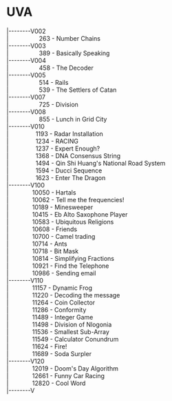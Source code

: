 # UVA
|--------V002  
|&nbsp;&nbsp;&nbsp;&nbsp;&nbsp;&nbsp;&nbsp;&nbsp;&nbsp;&nbsp;&nbsp;&nbsp;&nbsp;&nbsp;&nbsp;&nbsp;&nbsp;&nbsp;263 - Number Chains  
|--------V003  
|&nbsp;&nbsp;&nbsp;&nbsp;&nbsp;&nbsp;&nbsp;&nbsp;&nbsp;&nbsp;&nbsp;&nbsp;&nbsp;&nbsp;&nbsp;&nbsp;&nbsp;&nbsp;389 - Basically Speaking  
|--------V004  
|&nbsp;&nbsp;&nbsp;&nbsp;&nbsp;&nbsp;&nbsp;&nbsp;&nbsp;&nbsp;&nbsp;&nbsp;&nbsp;&nbsp;&nbsp;&nbsp;&nbsp;&nbsp;458 - The Decoder   
|--------V005  
|&nbsp;&nbsp;&nbsp;&nbsp;&nbsp;&nbsp;&nbsp;&nbsp;&nbsp;&nbsp;&nbsp;&nbsp;&nbsp;&nbsp;&nbsp;&nbsp;&nbsp;&nbsp;514 - Rails  
|&nbsp;&nbsp;&nbsp;&nbsp;&nbsp;&nbsp;&nbsp;&nbsp;&nbsp;&nbsp;&nbsp;&nbsp;&nbsp;&nbsp;&nbsp;&nbsp;&nbsp;&nbsp;539 - The Settlers of Catan  
|--------V007  
|&nbsp;&nbsp;&nbsp;&nbsp;&nbsp;&nbsp;&nbsp;&nbsp;&nbsp;&nbsp;&nbsp;&nbsp;&nbsp;&nbsp;&nbsp;&nbsp;&nbsp;&nbsp;725 - Division  
|--------V008  
|&nbsp;&nbsp;&nbsp;&nbsp;&nbsp;&nbsp;&nbsp;&nbsp;&nbsp;&nbsp;&nbsp;&nbsp;&nbsp;&nbsp;&nbsp;&nbsp;&nbsp;&nbsp;855 - Lunch in Grid 
City  
|--------V010  
|&nbsp;&nbsp;&nbsp;&nbsp;&nbsp;&nbsp;&nbsp;&nbsp;&nbsp;&nbsp;&nbsp;&nbsp;&nbsp;&nbsp;&nbsp;&nbsp;1193 - Radar Installation  
|&nbsp;&nbsp;&nbsp;&nbsp;&nbsp;&nbsp;&nbsp;&nbsp;&nbsp;&nbsp;&nbsp;&nbsp;&nbsp;&nbsp;&nbsp;&nbsp;1234 - RACING  
|&nbsp;&nbsp;&nbsp;&nbsp;&nbsp;&nbsp;&nbsp;&nbsp;&nbsp;&nbsp;&nbsp;&nbsp;&nbsp;&nbsp;&nbsp;&nbsp;1237 - Expert Enough?  
|&nbsp;&nbsp;&nbsp;&nbsp;&nbsp;&nbsp;&nbsp;&nbsp;&nbsp;&nbsp;&nbsp;&nbsp;&nbsp;&nbsp;&nbsp;&nbsp;1368 - DNA Consensus String  
|&nbsp;&nbsp;&nbsp;&nbsp;&nbsp;&nbsp;&nbsp;&nbsp;&nbsp;&nbsp;&nbsp;&nbsp;&nbsp;&nbsp;&nbsp;&nbsp;1494 - Qin Shi Huang's National Road System  
|&nbsp;&nbsp;&nbsp;&nbsp;&nbsp;&nbsp;&nbsp;&nbsp;&nbsp;&nbsp;&nbsp;&nbsp;&nbsp;&nbsp;&nbsp;&nbsp;1594 - Ducci Sequence  
|&nbsp;&nbsp;&nbsp;&nbsp;&nbsp;&nbsp;&nbsp;&nbsp;&nbsp;&nbsp;&nbsp;&nbsp;&nbsp;&nbsp;&nbsp;&nbsp;1623 - Enter The Dragon  
|--------V100  
|&nbsp;&nbsp;&nbsp;&nbsp;&nbsp;&nbsp;&nbsp;&nbsp;&nbsp;&nbsp;&nbsp;&nbsp;&nbsp;&nbsp;10050 - Hartals  
|&nbsp;&nbsp;&nbsp;&nbsp;&nbsp;&nbsp;&nbsp;&nbsp;&nbsp;&nbsp;&nbsp;&nbsp;&nbsp;&nbsp;10062 - Tell me the frequencies!  
|&nbsp;&nbsp;&nbsp;&nbsp;&nbsp;&nbsp;&nbsp;&nbsp;&nbsp;&nbsp;&nbsp;&nbsp;&nbsp;&nbsp;10189 - Minesweeper  
|&nbsp;&nbsp;&nbsp;&nbsp;&nbsp;&nbsp;&nbsp;&nbsp;&nbsp;&nbsp;&nbsp;&nbsp;&nbsp;&nbsp;10415 - Eb Alto Saxophone Player  
|&nbsp;&nbsp;&nbsp;&nbsp;&nbsp;&nbsp;&nbsp;&nbsp;&nbsp;&nbsp;&nbsp;&nbsp;&nbsp;&nbsp;10583 - Ubiquitous Religions  
|&nbsp;&nbsp;&nbsp;&nbsp;&nbsp;&nbsp;&nbsp;&nbsp;&nbsp;&nbsp;&nbsp;&nbsp;&nbsp;&nbsp;10608 - Friends  
|&nbsp;&nbsp;&nbsp;&nbsp;&nbsp;&nbsp;&nbsp;&nbsp;&nbsp;&nbsp;&nbsp;&nbsp;&nbsp;&nbsp;10700 - Camel trading  
|&nbsp;&nbsp;&nbsp;&nbsp;&nbsp;&nbsp;&nbsp;&nbsp;&nbsp;&nbsp;&nbsp;&nbsp;&nbsp;&nbsp;10714 - Ants  
|&nbsp;&nbsp;&nbsp;&nbsp;&nbsp;&nbsp;&nbsp;&nbsp;&nbsp;&nbsp;&nbsp;&nbsp;&nbsp;&nbsp;10718 - Bit Mask  
|&nbsp;&nbsp;&nbsp;&nbsp;&nbsp;&nbsp;&nbsp;&nbsp;&nbsp;&nbsp;&nbsp;&nbsp;&nbsp;&nbsp;10814 - Simplifying Fractions  
|&nbsp;&nbsp;&nbsp;&nbsp;&nbsp;&nbsp;&nbsp;&nbsp;&nbsp;&nbsp;&nbsp;&nbsp;&nbsp;&nbsp;10921 - Find the Telephone  
|&nbsp;&nbsp;&nbsp;&nbsp;&nbsp;&nbsp;&nbsp;&nbsp;&nbsp;&nbsp;&nbsp;&nbsp;&nbsp;&nbsp;10986 - Sending email  
|--------V110  
|&nbsp;&nbsp;&nbsp;&nbsp;&nbsp;&nbsp;&nbsp;&nbsp;&nbsp;&nbsp;&nbsp;&nbsp;&nbsp;&nbsp;11157 - Dynamic Frog  
|&nbsp;&nbsp;&nbsp;&nbsp;&nbsp;&nbsp;&nbsp;&nbsp;&nbsp;&nbsp;&nbsp;&nbsp;&nbsp;&nbsp;11220 - Decoding the message  
|&nbsp;&nbsp;&nbsp;&nbsp;&nbsp;&nbsp;&nbsp;&nbsp;&nbsp;&nbsp;&nbsp;&nbsp;&nbsp;&nbsp;11264 - Coin Collector  
|&nbsp;&nbsp;&nbsp;&nbsp;&nbsp;&nbsp;&nbsp;&nbsp;&nbsp;&nbsp;&nbsp;&nbsp;&nbsp;&nbsp;11286 - Conformity  
|&nbsp;&nbsp;&nbsp;&nbsp;&nbsp;&nbsp;&nbsp;&nbsp;&nbsp;&nbsp;&nbsp;&nbsp;&nbsp;&nbsp;11489 - Integer Game  
|&nbsp;&nbsp;&nbsp;&nbsp;&nbsp;&nbsp;&nbsp;&nbsp;&nbsp;&nbsp;&nbsp;&nbsp;&nbsp;&nbsp;11498 - Division of Nlogonia  
|&nbsp;&nbsp;&nbsp;&nbsp;&nbsp;&nbsp;&nbsp;&nbsp;&nbsp;&nbsp;&nbsp;&nbsp;&nbsp;&nbsp;11536 - Smallest Sub-Array  
|&nbsp;&nbsp;&nbsp;&nbsp;&nbsp;&nbsp;&nbsp;&nbsp;&nbsp;&nbsp;&nbsp;&nbsp;&nbsp;&nbsp;11549 - Calculator Conundrum  
|&nbsp;&nbsp;&nbsp;&nbsp;&nbsp;&nbsp;&nbsp;&nbsp;&nbsp;&nbsp;&nbsp;&nbsp;&nbsp;&nbsp;11624 - Fire!  
|&nbsp;&nbsp;&nbsp;&nbsp;&nbsp;&nbsp;&nbsp;&nbsp;&nbsp;&nbsp;&nbsp;&nbsp;&nbsp;&nbsp;11689 - Soda Surpler  
|--------V120  
|&nbsp;&nbsp;&nbsp;&nbsp;&nbsp;&nbsp;&nbsp;&nbsp;&nbsp;&nbsp;&nbsp;&nbsp;&nbsp;&nbsp;12019 - Doom's Day Algorithm  
|&nbsp;&nbsp;&nbsp;&nbsp;&nbsp;&nbsp;&nbsp;&nbsp;&nbsp;&nbsp;&nbsp;&nbsp;&nbsp;&nbsp;12661 - Funny Car Racing  
|&nbsp;&nbsp;&nbsp;&nbsp;&nbsp;&nbsp;&nbsp;&nbsp;&nbsp;&nbsp;&nbsp;&nbsp;&nbsp;&nbsp;12820 - Cool Word  
|--------V

